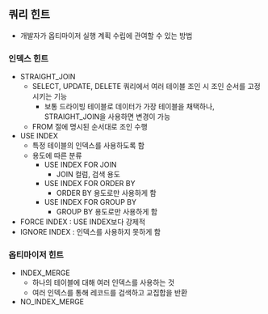 ## 쿼리 힌트

- 개발자가 옵티마이저 실행 계획 수립에 관여할 수 있는 방법

### 인덱스 힌트

- STRAIGHT_JOIN
  - SELECT, UPDATE, DELETE 쿼리에서 여러 테이블 조인 시 조인 순서를 고정시키는 기능
    - 보통 드라이빙 테이블로 데이터가 가장 테이블을 채택하나, STRAIGHT_JOIN을 사용하면 변경이 가능
  - FROM 절에 명시된 순서대로 조인 수행
- USE INDEX
  - 특정 테이블의 인덱스를 사용하도록 함
  - 용도에 따른 분류
    - USE INDEX FOR JOIN
      - JOIN 컬럼, 검색 용도
    - USE INDEX FOR ORDER BY
      - ORDER BY 용도로만 사용하게 함
    - USE INDEX FOR GROUP BY
      - GROUP BY 용도로만 사용하게 함
- FORCE INDEX : USE INDEX보다 강제적
- IGNORE INDEX : 인덱스를 사용하지 못하게 함

### 옵티마이저 힌트

- INDEX_MERGE
  - 하나의 테이블에 대해 여러 인덱스를 사용하는 것
  - 여러 인덱스를 통해 레코드를 검색하고 교집합을 반환
- NO_INDEX_MERGE
